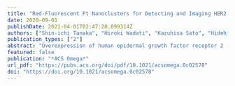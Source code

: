 ```yaml
---
title: "Red-Fluorescent Pt Nanoclusters for Detecting and Imaging HER2 in Breast Cancer Cells"
date: 2020-09-01
publishDate: 2021-04-01T02:47:20.099314Z
authors: ["Shin-ichi Tanaka", "Hiroki Wadati", "Kazuhisa Sato", "Hidehiro Yasuda", "Hirohiko Niioka"]
publication_types: ["2"]
abstract: "Overexpression of human epidermal growth factor receptor 2 (HER2) is associated with more frequent cancer recurrence and metastasis. Sensitive sensing of HER2 in living breast cancer cells is crucial in the early stages of cancer and to further understand its role in cells. Biomedical imaging has become an indispensable tool in the fields of early cancer diagnosis and therapy. In this study, we designed and synthesized platinum (Pt) nanocluster bionanoprobes with red emission (Ex/Em = 535/630 nm) for fluorescence imaging of HER2. Our Pt nanoclusters, which were synthesized using polyamidoamine (PAMAM) dendrimer and preequilibration, exhibited approximately 1% quantum yield and possessed low cytotoxicity, ultrasmall size, and excellent photostability. Furthermore, combined with ProteinA as an adapter protein, we developed Pt bionanoprobes with minimal nonspecific binding and utilized them as fluorescent probes for highly sensitive optical imaging of HER2 at the cellular level. More importantly, molecular probes with long-wavelength emission have allowed visualization of deep anatomical features because of enhanced tissue penetration and a decrease in background noise from tissue scattering. Our Pt nanoclusters are promising fluorescent probes for biomedical applications."
featured: false
publication: "*ACS Omega*"
url_pdf: "https://pubs.acs.org/doi/pdf/10.1021/acsomega.0c02578"
doi: "https://doi.org/10.1021/acsomega.0c02578"
---
```


